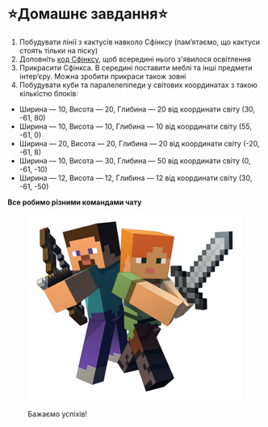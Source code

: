 # ⭐️Домашнє завдання⭐️

1. Побудувати лінії з кактусів навколо Сфінксу (пам’ятаємо, що кактуси стоять тільки на піску)
2. Доповніть [код Сфінксу](https://makecode.com/\_LMTbv3Kqo16K), щоб всередині нього з'явилося освітлення
3. Прикрасити Сфінкса. В середині поставити меблі та інші предмети інтер’єру. Можна зробити прикраси також зовні
4. Побудувати куби та паралелепіпеди у світових координатах з такою кількістю блоків:

* Ширина — 10, Висота — 20, Глибина — 20 від координати світу (30, -61, 80)
* Ширина — 10, Висота — 10, Глибина — 10 від координати світу (55, -61, 0)
* Ширина — 20, Висота — 20, Глибина — 20 від координати світу (-20, -61, 8)
* Ширина — 10, Висота — 30, Глибина — 50 від координати світу (0, -61, -10)
* Ширина — 12, Висота — 12, Глибина — 12 від координати світу (30, -61, -50)

**Все робимо різними командами чату**

<figure><img src=".gitbook/assets/image (4).png" alt=""><figcaption><p>Бажаємо успіхів!</p></figcaption></figure>
